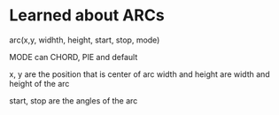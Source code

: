 # Learned about ARCs

arc(x,y, widhth, height, start, stop, mode)

MODE can CHORD, PIE and default

x, y are the position that is center of arc
width and height are width and height of the arc

start, stop are the angles of the arc

